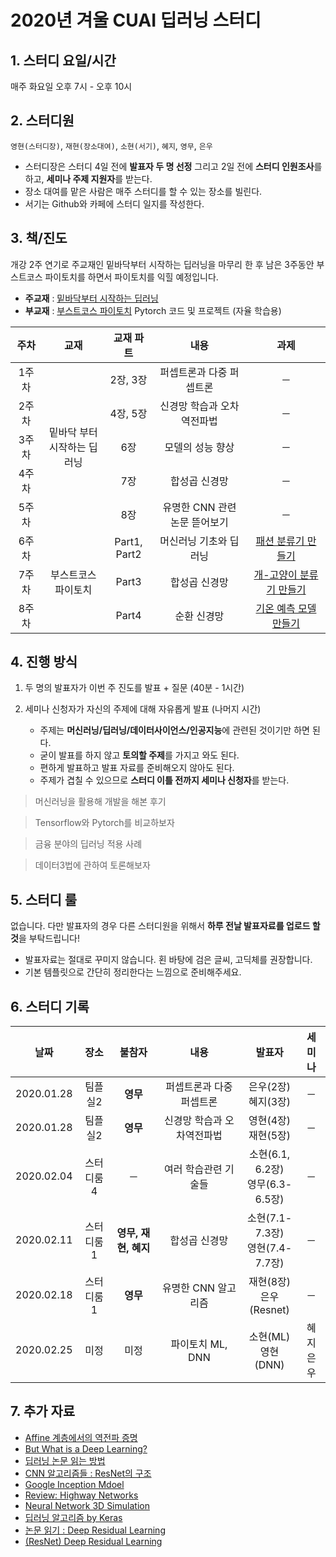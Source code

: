 # 2020년 겨울 CUAI 딥러닝 스터디

## 1. 스터디 요일/시간

매주 화요일 오후 7시 - 오후 10시

## 2. 스터디원

`영현(스터디장)`, `재현(장소대여)`, `소현(서기)`, `혜지`, `영무`, `은우`

- 스터디장은 스터디 4일 전에 **발표자 두 명 선정** 그리고 2일 전에 **스터디 인원조사**를 하고, **세미나 주제 지원자**를 받는다.
- 장소 대여를 맡은 사람은 매주 스터디를 할 수 있는 장소를 빌린다.
- 서기는 Github와 카페에 스터디 일지를 작성한다.

## 3. 책/진도

개강 2주 연기로 주교재인 밑바닥부터 시작하는 딥러닝을 마무리 한 후 남은 3주동안 부스트코스 파이토치를 하면서 파이토치를 익힐 예정입니다.

- **주교재** : [밑바닥부터 시작하는 딥러닝](http://www.yes24.com/Product/Goods/34970929?Acode=101)
- **부교재** : [부스트코스 파이토치](https://www.edwith.org/boostcourse-dl-pytorch) Pytorch 코드 및 프로젝트 (자율 학습용)

<table style="text-align:center;">
    <thread>
        <tr>
            <th width="10%">주차</th>
            <th width="20%">교재</th>
            <th width="15%">교재 파트</th>
            <th width="30%">내용</th>
            <th width="25%">과제</th>
        </tr>
    </thread>
    <tbody>
        <tr>
            <td><center>1주차</center></td>
            <td rowspan="5">밑바닥 부터 시작하는 딥러닝</center></td>
            <td><center>2장, 3장</center></td>
            <td><center>퍼셉트론과 다중 퍼셉트론</center></td>
            <td><center>─</center></td>
        </tr>
        <tr>
            <td><center>2주차</center></td>
            <td><center>4장, 5장</center></td>
            <td><center>신경망 학습과 오차역전파법</center></td>
            <td><center>─</center></td>
        </tr>
        <tr>
            <td><center>3주차</center></td>
            <td><center>6장</center></td>
            <td><center>모델의 성능 향상</center></td>
            <td><center>─</center></td>
        </tr>
        <tr>
            <td><center>4주차</center></td>
            <td><center>7장</center></td>
            <td><center>합성곱 신경망</center></td>
            <td><center>─</center></td>
        </tr>
        <tr>
            <td><center>5주차</center></td>
            <td><center>8장</center></td>
            <td><center>유명한 CNN 관련 논문 뜯어보기</center></td>
            <td><center>─</center></td>
        </tr>
        <tr>
            <td><center>6주차</center></td>
            <td rowspan="3">부스트코스 파이토치</center></td>
            <td><center>Part1, Part2</center></td>
            <td><center>머신러닝 기초와 딥러닝</center></td>
            <td><center><a href="https://www.edwith.org/boostcourse-dl-pytorch/joinLectures/24380">패션 분류기 만들기</a></center></td>
        </tr>
        <tr>
            <td><center>7주차</center></td>
            <td><center>Part3</center></td>
            <td><center>합성곱 신경망</center></td>
            <td><center><a href="https://www.edwith.org/boostcourse-dl-pytorch/joinLectures/24381">개-고양이 분류기 만들기</a></center></td>
        </tr>
        <tr>
            <td><center>8주차</center></td>
            <td><center>Part4</center></td>
            <td><center>순환 신경망</center></td>
            <td><center><a href="https://www.edwith.org/boostcourse-dl-pytorch/joinLectures/24382">기온 예측 모델 만들기</a></center></td>
        </tr>
    </tbody>
</table>

## 4. 진행 방식

1. 두 명의 발표자가 이번 주 진도를 발표 + 질문 (40분 - 1시간)
2. 세미나 신청자가 자신의 주제에 대해 자유롭게 발표 (나머지 시간)

   - 주제는 **머신러닝/딥러닝/데이터사이언스/인공지능**에 관련된 것이기만 하면 된다.
   - 굳이 발표를 하지 않고 **토의할 주제**를 가지고 와도 된다.
   - 편하게 발표하고 발표 자료를 준비해오지 않아도 된다.
   - 주제가 겹칠 수 있으므로 **스터디 이틀 전까지 세미나 신청자**를 받는다.

> 머신러닝을 활용해 개발을 해본 후기

> Tensorflow와 Pytorch를 비교하보자

> 금융 분야의 딥러닝 적용 사례

> 데이터3법에 관하여 토론해보자

## 5. 스터디 룰

없습니다. 다만 발표자의 경우 다른 스터디원을 위해서 **하루 전날 발표자료를 업로드 할 것**을 부탁드립니다!

- 발표자료는 절대로 꾸미지 않습니다. 횐 바탕에 검은 글씨, 고딕체를 권장합니다.
- 기본 템플릿으로 간단히 정리한다는 느낌으로 준비해주세요.

## 6. 스터디 기록

<table style="text-align:center;">
    <thread>
        <tr>
            <th width="10%">날짜</th>
            <th width="12%">장소</th>
            <th width="17%">불참자</th>
            <th width="33%">내용</th>
            <th width="18%">발표자</th>
            <th width="10%">세미나</th>
        </tr>
    </thread>
    <tbody>
        <tr>
            <td><center>2020.01.28</center></td>
            <td><center>팀플실2</center></td>
            <td><center><b>영무</b></center></td>
            <td><center>퍼셉트론과 다중 퍼셉트론</center></td>
            <td><center>은우(2장)<br>혜지(3장)</center></td>
            <td><center>─</center></td>
        </tr>
        <tr>
            <td><center>2020.01.28</center></td>
            <td><center>팀플실2</center></td>
            <td><center><b>영무</b></center></td>
            <td><center>신경망 학습과 오차역전파법</center></td>
            <td><center>영현(4장)<br>재현(5장)</center></td>
            <td><center>─</center></td>
        </tr>
        <tr>
            <td><center>2020.02.04</center></td>
            <td><center>스터디룸4</center></td>
            <td><center>─</center></td>
            <td><center>여러 학습관련 기술들</center></td>
            <td><center>소현(6.1, 6.2장)<br>영무(6.3-6.5장)</center></td>
            <td><center>─</center></td>
        </tr>
        <tr>
            <td><center>2020.02.11</center></td>
            <td><center>스터디룸1</center></td>
            <td><center><b>영무, 재현, 혜지</b></center></td>
            <td><center>합성곱 신경망</center></td>
            <td><center>소현(7.1-7.3장)<br>영현(7.4-7.7장)</center></td>
            <td><center>─</center></td>
        </tr>
        <tr>
            <td><center>2020.02.18</center></td>
            <td><center>스터디룸1</center></td>
            <td><center><b>영무</b></center></td>
            <td><center>유명한 CNN 알고리즘</center></td>
            <td><center>재현(8장)<br>은우(Resnet)</center></td>
            <td><center>─</center></td>
        </tr>
        <tr>
            <td><center>2020.02.25</center></td>
            <td><center>미정</center></td>
            <td><center>미정</center></td>
            <td><center>파이토치 ML, DNN</center></td>
            <td><center>소현(ML)<br>영현(DNN)</center></td>
            <td><center>혜지<br>은우</center></td>
        </tr>
    </tbody>
</table>

## 7. 추가 자료

- [Affine 계층에서의 역전파 증명](http://cs231n.stanford.edu/handouts/linear-backprop.pdf)
- [But What is a Deep Learning?](https://www.youtube.com/watch?v=aircAruvnKk)
- [딥러닝 논문 읽는 방법](https://github.com/HYU-AILAB/ai-seminar/wiki/%EB%85%BC%EB%AC%B8-%EC%84%A0%EC%A0%95-%EB%B0%8F-%EC%9D%BD%EB%8A%94-%EB%B0%A9%EB%B2%95)
- [CNN 알고리즘들 : ResNet의 구조](https://bskyvision.com/644)
- [Google Inception Mdoel](https://norman3.github.io/papers/docs/google_inception.html)
- [Review: Highway Networks](https://towardsdatascience.com/review-highway-networks-gating-function-to-highway-image-classification-5a33833797b5)
- [Neural Network 3D Simulation](https://www.youtube.com/watch?v=3JQ3hYko51Y&feature=youtu.be)
- [딥러닝 알고리즘 by Keras](https://github.com/Machine-Learning-Tokyo/DL-workshop-series/blob/master/Part%20I%20-%20Convolution%20Operations/ConvNets.ipynb)
- [논문 읽기 : Deep Residual Learning](https://leechamin.tistory.com/184)
- [(ResNet) Deep Residual Learning](https://sike6054.github.io/blog/paper/first-post/)
